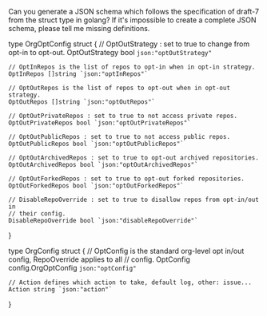 Can you generate a JSON schema which follows the specification of draft-7 from the struct type in golang?
If it's impossible to create a complete JSON schema, please tell me missing definitions.

type OrgOptConfig struct {
	// OptOutStrategy : set to true to change from opt-in to opt-out.
	OptOutStrategy bool `json:"optOutStrategy"`

	// OptInRepos is the list of repos to opt-in when in opt-in strategy.
	OptInRepos []string `json:"optInRepos"`

	// OptOutRepos is the list of repos to opt-out when in opt-out strategy.
	OptOutRepos []string `json:"optOutRepos"`

	// OptOutPrivateRepos : set to true to not access private repos.
	OptOutPrivateRepos bool `json:"optOutPrivateRepos"`

	// OptOutPublicRepos : set to true to not access public repos.
	OptOutPublicRepos bool `json:"optOutPublicRepos"`

	// OptOutArchivedRepos : set to true to opt-out archived repositories.
	OptOutArchivedRepos bool `json:"optOutArchivedRepos"`

	// OptOutForkedRepos : set to true to opt-out forked repositories.
	OptOutForkedRepos bool `json:"optOutForkedRepos"`

	// DisableRepoOverride : set to true to disallow repos from opt-in/out in
	// their config.
	DisableRepoOverride bool `json:"disableRepoOverride"`
}

type OrgConfig struct {
	// OptConfig is the standard org-level opt in/out config, RepoOverride applies to all
	// config.
	OptConfig config.OrgOptConfig `json:"optConfig"`

	// Action defines which action to take, default log, other: issue...
	Action string `json:"action"`
}
